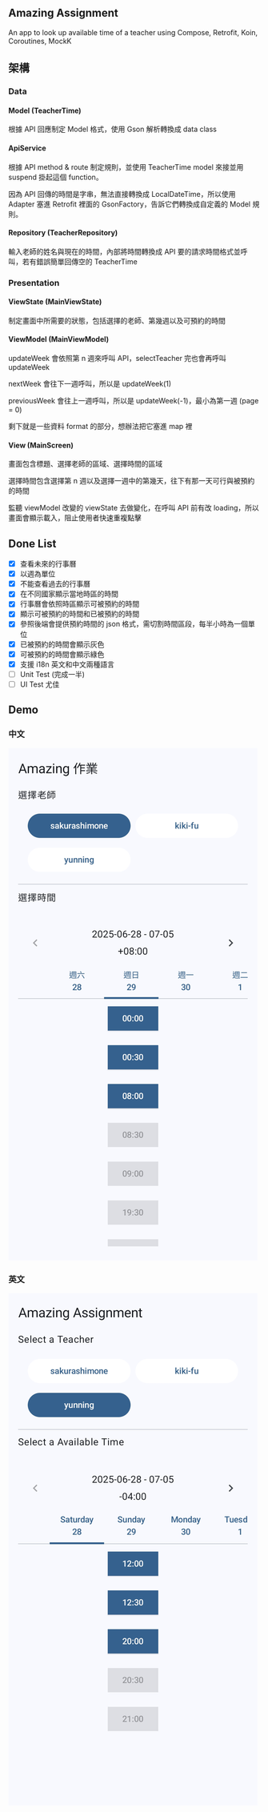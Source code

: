 ## Amazing Assignment
An app to look up available time of a teacher using Compose, Retrofit, Koin, Coroutines, MockK

## 架構
### Data
#### Model (TeacherTime)
根據 API 回應制定 Model 格式，使用 Gson 解析轉換成 data class

#### ApiService
根據 API method & route 制定規則，並使用 TeacherTime model 來接並用 suspend 掛起這個 function。

因為 API 回傳的時間是字串，無法直接轉換成 LocalDateTime，所以使用 Adapter 塞進 Retrofit 裡面的 GsonFactory，告訴它們轉換成自定義的 Model 規則。

#### Repository (TeacherRepository)
輸入老師的姓名與現在的時間，內部將時間轉換成 API 要的請求時間格式並呼叫，若有錯誤簡單回傳空的 TeacherTime

### Presentation
#### ViewState (MainViewState)
制定畫面中所需要的狀態，包括選擇的老師、第幾週以及可預約的時間

#### ViewModel (MainViewModel)
updateWeek 會依照第 n 週來呼叫 API，selectTeacher 完也會再呼叫 updateWeek

nextWeek 會往下一週呼叫，所以是 updateWeek(1)

previousWeek 會往上一週呼叫，所以是 updateWeek(-1)，最小為第一週 (page = 0)

剩下就是一些資料 format 的部分，想辦法把它塞進 map 裡

#### View (MainScreen)
畫面包含標題、選擇老師的區域、選擇時間的區域

選擇時間包含選擇第 n 週以及選擇一週中的第幾天，往下有那一天可行與被預約的時間

監聽 viewModel 改變的 viewState 去做變化，在呼叫 API 前有改 loading，所以畫面會顯示載入，阻止使用者快速重複點擊

## Done List
- [x] 查看未來的行事曆
- [x] 以週為單位
- [x] 不能查看過去的行事曆
- [x] 在不同國家顯示當地時區的時間
- [x] 行事曆會依照時區顯示可被預約的時間
- [x] 顯示可被預約的時間和已被預約的時間
- [x] 參照後端會提供預約時間的 json 格式，需切割時間區段，每半小時為一個單位
- [x] 已被預約的時間會顯示灰色
- [x] 可被預約的時間會顯示綠色
- [x] 支援 i18n 英文和中文兩種語言
- [ ] Unit Test (完成一半)
- [ ] UI Test 尤佳

## Demo
### 中文
![demo](/demo/tw_screenshot.jpg)

### 英文
![demo](/demo/en_screenshot.jpg)